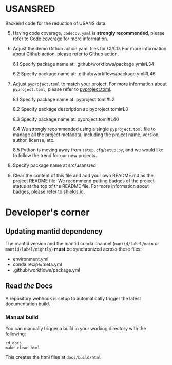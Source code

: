 # USANSRED
Backend code for the reduction of USANS data.

5. Having code coverage, `codecov.yaml` is **strongly recommended**, please refer to [Code coverage](https://coverage.readthedocs.io/en/coverage-5.5/) for more information.


6. Adjust the demo Github action yaml files for CI/CD. For more information about Github action, please refer to [Github action](https://docs.github.com/en/actions).

    6.1 Specify package name at: .github/workflows/package.yml#L34

    6.2 Specify package name at: .github/workflows/package.yml#L46


8. Adjust `pyproject.toml` to match your project. For more information about `pyproject.toml`, please refer to [pyproject.toml](https://www.python.org/dev/peps/pep-0518/).

    8.1 Specify package name at: pyproject.toml#L2

    8.2 Specify package description at: pyproject.toml#L3

    8.3 Specify package name at: pyproject.toml#L40

    8.4 We strongly recommended using a single `pyproject.toml` file to manage all the project metadata, including the project name, version, author, license, etc.

    8.5 Python is moving away from `setup.cfg`/`setup.py`, and we would like to follow the trend for our new projects.


9. Specify package name at  src/usansred



11. Clear the content of this file and add your own README.md as the project README file. We recommend putting badges of the project status at the top of the README file. For more information about badges, please refer to [shields.io](https://shields.io/).


# Developer's corner

## Updating mantid dependency
The mantid version and the mantid conda channel (`mantid/label/main` or `mantid/label/nightly`) **must** be
synchronized across these files:
- environment.yml
- conda.recipe/meta.yml
- .github/workflows/package.yml

## Read *the* Docs
A repository webhook is setup to automatically trigger the latest documentation build.

### Manual build
You can manually trigger a build in your working directory with the following:
```
cd docs
make clean html
```
This creates the html files at `docs/build/html`